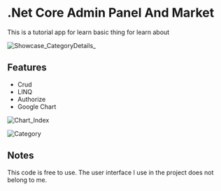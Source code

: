 # .Net Core Admin Panel And Market

This is a tutorial app for learn basic thing for learn about

![Showcase_CategoryDetails_](https://user-images.githubusercontent.com/63595909/149658699-f5ca9301-fecc-4ac4-9680-d13e67be09b4.png)

## Features
- Crud
- LINQ
- Authorize
- Google Chart



![Chart_Index](https://user-images.githubusercontent.com/63595909/149637996-17e3b1a4-3657-43f4-8bc0-530282e792ae.png)

![Category](https://user-images.githubusercontent.com/63595909/149637997-fb822e99-b10e-49e2-bc98-0125346799e1.png)

## Notes
This code is free to use. The user interface I use in the project does not belong to me.
